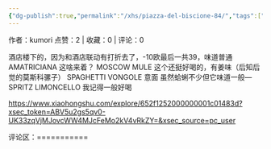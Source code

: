 ```yaml
---
{"dg-publish":true,"permalink":"/xhs/piazza-del-biscione-84/","tags":["rednote","罗马"]}
---
```


作者：kumori
点赞：2   |   收藏：0   |   评论：0

酒店楼下的，因为和酒店联动有打折去了，-10欧最后一共39，味道普通
AMATRICIANA 这啥来着？
MOSCOW MULE 这个还挺好喝的，有姜味（后知后觉的莫斯科骡子）
SPAGHETTI VONGOLE 意面 虽然蛤蜊不少但它味道一般—
SPRITZ LIMONCELLO 我记得一般好喝

https://www.xiaohongshu.com/explore/652f1252000000001c01483d?xsec_token=ABV5u2gs5qv0-UK33zqVjMJovcWW4MJcFeMo2kV4vRkZY=&xsec_source=pc_user

评论区：===========


